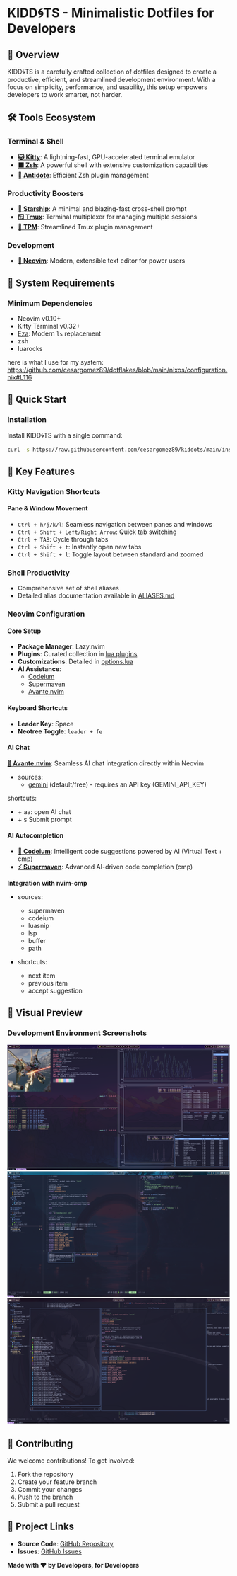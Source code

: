 # KIDD🌀TS - Minimalistic Dotfiles for Developers

## 🌟 Overview

KIDD🌀TS is a carefully crafted collection of dotfiles designed to create a productive, efficient, and streamlined development environment. With a focus on simplicity, performance, and usability, this setup empowers developers to work smarter, not harder.

## 🛠 Tools Ecosystem

### Terminal & Shell
- **[🐱 Kitty](https://sw.kovidgoyal.net/kitty/)**: A lightning-fast, GPU-accelerated terminal emulator
- **[⬛ Zsh](https://www.zsh.org/)**: A powerful shell with extensive customization capabilities
- **[💉 Antidote](https://getantidote.github.io/)**: Efficient Zsh plugin management

### Productivity Boosters
- **[🚀 Starship](https://starship.rs/)**: A minimal and blazing-fast cross-shell prompt
- **[🪟 Tmux](https://tmux.github.io/)**: Terminal multiplexer for managing multiple sessions
- **[🔌 TPM](https://github.com/tmux-plugins/tpm)**: Streamlined Tmux plugin management

### Development
- **[📓 Neovim](https://neovim.io/)**: Modern, extensible text editor for power users

## 🔧 System Requirements

### Minimum Dependencies
- Neovim v0.10+
- Kitty Terminal v0.32+
- [Eza](https://github.com/eza-community/eza): Modern `ls` replacement
- zsh
- luarocks

here is what I use for my system:
https://github.com/cesargomez89/dotflakes/blob/main/nixos/configuration.nix#L116

## 🚀 Quick Start

### Installation
Install KIDD🌀TS with a single command:

```bash
curl -s https://raw.githubusercontent.com/cesargomez89/kiddots/main/install.sh | bash
```

## 🌈 Key Features

### Kitty Navigation Shortcuts

#### Pane & Window Movement
- `Ctrl + h/j/k/l`: Seamless navigation between panes and windows
- `Ctrl + Shift + Left/Right Arrow`: Quick tab switching
- `Ctrl + TAB`: Cycle through tabs
- `Ctrl + Shift + t`: Instantly open new tabs
- `Ctrl + Shift + l`: Toggle layout between standard and zoomed

### Shell Productivity
- Comprehensive set of shell aliases
- Detailed alias documentation available in [ALIASES.md](ALIASES.md)

### Neovim Configuration

#### Core Setup
- **Package Manager**: Lazy.nvim
- **Plugins**: Curated collection in [lua plugins](./nvim/lua/plugins/)
- **Customizations**: Detailed in [options.lua](/nvim/lua/options.lua)
- **AI Assistance**:
  - [Codeium](https://codeium.com/)
  - [Supermaven](https://supermaven.com/)
  - [Avante.nvim](https://github.com/yetone/avante.nvim)

#### Keyboard Shortcuts
- **Leader Key**: Space
- **Neotree Toggle**: `leader + fe`

#### AI Chat

**[💬 Avante.nvim](https://github.com/yourgithublink/avante.nvim)**: Seamless AI chat integration directly within Neovim

- sources:
  - [gemini](https://ai.google.dev/) (default/free) - requires an API key (GEMINI_API_KEY)

shortcuts:
- <leader> + aa: open AI chat
- <Control> + s Submit prompt 

#### AI Autocompletion
- **[🤖 Codeium](https://codeium.com/)**: Intelligent code suggestions powered by AI (Virtual Text + cmp)
- **[⚡️ Supermaven](https://supermaven.com/)**: Advanced AI-driven code completion (cmp)

**Integration with nvim-cmp**

- sources:
  - supermaven
  - codeium
  - luasnip
  - lsp
  - buffer
  - path

- shortcuts:
  - <Tab> next item
  - <S-Tab> previous item
  - <Enter> accept suggestion

## 📸 Visual Preview

### Development Environment Screenshots
![Workspace Overview](./screenshots/1.png)
![Terminal Setup](./screenshots/2.png)
![Neovim Interface](./screenshots/3.png)

## 🤝 Contributing

We welcome contributions! To get involved:
1. Fork the repository
2. Create your feature branch
3. Commit your changes
4. Push to the branch
5. Submit a pull request

## 🔗 Project Links
- **Source Code**: [GitHub Repository](https://github.com/cesargomez89/kiddots)
- **Issues**: [GitHub Issues](https://github.com/cesargomez89/kiddots/issues)

**Made with ❤️ by Developers, for Developers**
